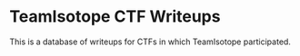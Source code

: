 # TeamIsotope CTF Writeups

This is a database of writeups for CTFs in which TeamIsotope participated.
